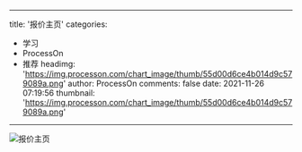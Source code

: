 
---
title: '报价主页'
categories: 
 - 学习
 - ProcessOn
 - 推荐
headimg: 'https://img.processon.com/chart_image/thumb/55d00d6ce4b014d9c579089a.png'
author: ProcessOn
comments: false
date: 2021-11-26 07:19:56
thumbnail: 'https://img.processon.com/chart_image/thumb/55d00d6ce4b014d9c579089a.png'
---

<div>   
<img class="thumb" alt="报价主页" src="https://img.processon.com/chart_image/thumb/55d00d6ce4b014d9c579089a.png" referrerpolicy="no-referrer">
<p></p>  
</div>
            